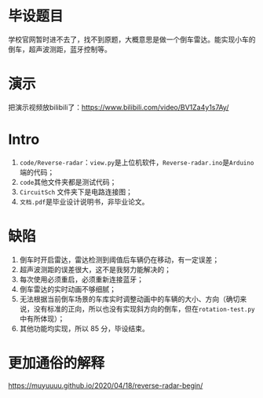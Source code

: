 # 毕设题目

学校官网暂时进不去了，找不到原题，大概意思是做一个倒车雷达。能实现小车的倒车，超声波测距，蓝牙控制等。

# 演示

把演示视频放bilibili了：https://www.bilibili.com/video/BV1Za4y1s7Ay/

# Intro

1. `code/Reverse-radar`：`view.py`是上位机软件，`Reverse-radar.ino`是`Arduino`端的代码；
2. `code`其他文件夹都是测试代码；
3. `CircuitSch` 文件夹下是电路连接图；
4. `文档.pdf`是毕业设计说明书，非毕业论文。

# 缺陷

1. 倒车时开启雷达，雷达检测到阈值后车辆仍在移动，有一定误差；
2. 超声波测距的误差很大，这不是我努力能解决的；
3. 每次使用必须重启，必须重新连接蓝牙；
4. 倒车雷达的实时动画不够细腻；
5. 无法根据当前倒车场景的车库实时调整动画中的车辆的大小、方向（确切来说，没有标准的正向，所以也没有实现斜方向的倒车，但在`rotation-test.py`中有所体现）；
6. 其他功能均实现，所以 85 分，毕设结束。

# 更加通俗的解释

https://muyuuuu.github.io/2020/04/18/reverse-radar-begin/

